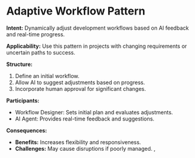 # Adaptive Workflow Pattern

**Intent:**
Dynamically adjust development workflows based on AI feedback and real-time progress.

**Applicability:**
Use this pattern in projects with changing requirements or uncertain paths to success.

**Structure:**
1. Define an initial workflow.
2. Allow AI to suggest adjustments based on progress.
3. Incorporate human approval for significant changes.

**Participants:**
- Workflow Designer: Sets initial plan and evaluates adjustments.
- AI Agent: Provides real-time feedback and suggestions.

**Consequences:**
- **Benefits:** Increases flexibility and responsiveness.
- **Challenges:** May cause disruptions if poorly managed.
,
